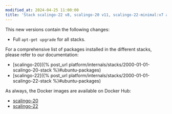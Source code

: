 ```yaml
---
modified_at: 2024-04-25 11:00:00
title: 'Stack scalingo-22 v8, scalingo-20 v11, scalingo-22-minimal:v7 and scalingo-20-minimal:v10'
---
```


This new versions contain the following changes:

* Full `apt-get upgrade` for all stacks.

For a comprehensive list of packages installed in the different stacks, please refer to our documentation:

* [scalingo-20]({% post_url platform/internals/stacks/2000-01-01-scalingo-20-stack %}#ubuntu-packages)
* [scalingo-22]({% post_url platform/internals/stacks/2000-01-01-scalingo-22-stack %}#ubuntu-packages)

As always, the Docker images are available on Docker Hub:

* [scalingo-20](https://hub.docker.com/r/scalingo/scalingo-20)
* [scalingo-22](https://hub.docker.com/r/scalingo/scalingo-22)
